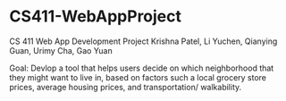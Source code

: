 # CS411-WebAppProject

CS 411 Web App Development Project
Krishna Patel, Li Yuchen, Qianying Guan, Urimy Cha, Gao Yuan

Goal: Devlop a tool that helps users decide on which neighborhood that they might want to live in, based on factors such a local grocery store prices, average housing prices, and transportation/ walkability.
